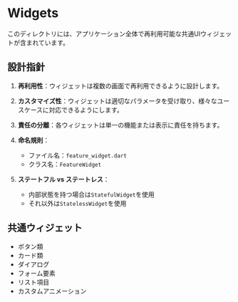 # Widgets

このディレクトリには、アプリケーション全体で再利用可能な共通UIウィジェットが含まれています。

## 設計指針

1. **再利用性**：ウィジェットは複数の画面で再利用できるように設計します。

2. **カスタマイズ性**：ウィジェットは適切なパラメータを受け取り、様々なユースケースに対応できるようにします。

3. **責任の分離**：各ウィジェットは単一の機能または表示に責任を持ちます。

4. **命名規則**：
   - ファイル名：`feature_widget.dart`
   - クラス名：`FeatureWidget`

5. **ステートフル vs ステートレス**：
   - 内部状態を持つ場合は`StatefulWidget`を使用
   - それ以外は`StatelessWidget`を使用

## 共通ウィジェット

- ボタン類
- カード類
- ダイアログ
- フォーム要素
- リスト項目
- カスタムアニメーション
